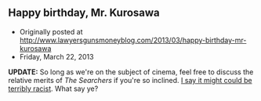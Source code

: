 ## Happy birthday, Mr. Kurosawa

 * Originally posted at http://www.lawyersgunsmoneyblog.com/2013/03/happy-birthday-mr-kurosawa
 * Friday, March 22, 2013

**UPDATE:** So long as we're on the subject of cinema, feel free to discuss the relative merits of _The Searchers_ if you're so inclined. [I say it might could be terribly racist](http://lawyersgunsmon.wpengine.com/2013/03/sympathy-is-for-hypocrites-like-matt-yglesias/comment-page-1#comment-486801). What say ye?